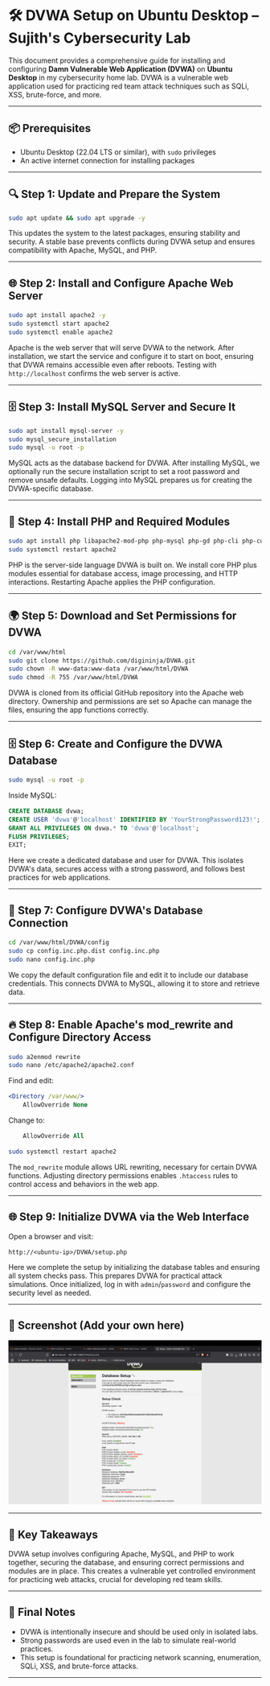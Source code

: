 
# 🛠️ DVWA Setup on Ubuntu Desktop – Sujith's Cybersecurity Lab

This document provides a comprehensive guide for installing and configuring **Damn Vulnerable Web Application (DVWA)** on **Ubuntu Desktop** in my cybersecurity home lab. DVWA is a vulnerable web application used for practicing red team attack techniques such as SQLi, XSS, brute-force, and more.

---

## 📦 Prerequisites
- Ubuntu Desktop (22.04 LTS or similar), with `sudo` privileges
- An active internet connection for installing packages

---

## 🔍 Step 1: Update and Prepare the System
```bash
sudo apt update && sudo apt upgrade -y
```
This updates the system to the latest packages, ensuring stability and security. A stable base prevents conflicts during DVWA setup and ensures compatibility with Apache, MySQL, and PHP.

---

## 🌐 Step 2: Install and Configure Apache Web Server
```bash
sudo apt install apache2 -y
sudo systemctl start apache2
sudo systemctl enable apache2
```
Apache is the web server that will serve DVWA to the network. After installation, we start the service and configure it to start on boot, ensuring that DVWA remains accessible even after reboots. Testing with `http://localhost` confirms the web server is active.

---

## 🗄️ Step 3: Install MySQL Server and Secure It
```bash
sudo apt install mysql-server -y
sudo mysql_secure_installation
sudo mysql -u root -p
```
MySQL acts as the database backend for DVWA. After installing MySQL, we optionally run the secure installation script to set a root password and remove unsafe defaults. Logging into MySQL prepares us for creating the DVWA-specific database.

---

## 🐘 Step 4: Install PHP and Required Modules
```bash
sudo apt install php libapache2-mod-php php-mysql php-gd php-cli php-curl php-xml php-mbstring -y
sudo systemctl restart apache2
```
PHP is the server-side language DVWA is built on. We install core PHP plus modules essential for database access, image processing, and HTTP interactions. Restarting Apache applies the PHP configuration.

---

## 🌍 Step 5: Download and Set Permissions for DVWA
```bash
cd /var/www/html
sudo git clone https://github.com/digininja/DVWA.git
sudo chown -R www-data:www-data /var/www/html/DVWA
sudo chmod -R 755 /var/www/html/DVWA
```
DVWA is cloned from its official GitHub repository into the Apache web directory. Ownership and permissions are set so Apache can manage the files, ensuring the app functions correctly.

---

## 🗄️ Step 6: Create and Configure the DVWA Database
```bash
sudo mysql -u root -p
```
Inside MySQL:
```sql
CREATE DATABASE dvwa;
CREATE USER 'dvwa'@'localhost' IDENTIFIED BY 'YourStrongPassword123!';
GRANT ALL PRIVILEGES ON dvwa.* TO 'dvwa'@'localhost';
FLUSH PRIVILEGES;
EXIT;
```
Here we create a dedicated database and user for DVWA. This isolates DVWA's data, secures access with a strong password, and follows best practices for web applications.

---

## 📝 Step 7: Configure DVWA's Database Connection
```bash
cd /var/www/html/DVWA/config
sudo cp config.inc.php.dist config.inc.php
sudo nano config.inc.php
```
We copy the default configuration file and edit it to include our database credentials. This connects DVWA to MySQL, allowing it to store and retrieve data.

---

## 🔥 Step 8: Enable Apache's mod_rewrite and Configure Directory Access
```bash
sudo a2enmod rewrite
sudo nano /etc/apache2/apache2.conf
```
Find and edit:
```apache
<Directory /var/www/>
    AllowOverride None
```
Change to:
```apache
    AllowOverride All
```
```bash
sudo systemctl restart apache2
```
The `mod_rewrite` module allows URL rewriting, necessary for certain DVWA functions. Adjusting directory permissions enables `.htaccess` rules to control access and behaviors in the web app.

---

## 🌐 Step 9: Initialize DVWA via the Web Interface
Open a browser and visit:
```
http://<ubuntu-ip>/DVWA/setup.php
```
Here we complete the setup by initializing the database tables and ensuring all system checks pass. This prepares DVWA for practical attack simulations. Once initialized, log in with `admin`/`password` and configure the security level as needed.

---

## 📸 Screenshot (Add your own here)
![DVWA Setup Check Screenshot](../screenshots/dvwa.png)

---

## 🧠 Key Takeaways
DVWA setup involves configuring Apache, MySQL, and PHP to work together, securing the database, and ensuring correct permissions and modules are in place. This creates a vulnerable yet controlled environment for practicing web attacks, crucial for developing red team skills.

---

## 📝 Final Notes
- DVWA is intentionally insecure and should be used only in isolated labs.
- Strong passwords are used even in the lab to simulate real-world practices.
- This setup is foundational for practicing network scanning, enumeration, SQLi, XSS, and brute-force attacks.

---
